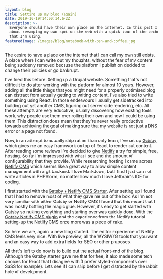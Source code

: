 ```yaml
---
layout: blog
title: Setting up my blog (again)
date: 2019-10-19T14:00:14.642Z
description: >-
  Everyone should have their own place on the internet. In this post I talk
  about revamping my own spot on the web with a quick tour of the technologies
  that I'm using.
featuredImage: /images/blog/notebook-with-pen-and-coffee.jpg
---
```


The desire to have a place on the internet that I can call my own still exists. A place where I can write out my thoughts, without the fear of my content being suddenly removed because the platform I publish on decided to change their policies or go bankrupt.

I've tried this before. Setting up a Drupal website. Something that's not difficult to do after working with the platform for almost 10 years. However, adding all the little things that you might need for a properly optimised blog can distract from actually getting to writing content. I've also tried to write something using React. In those endeavours I usually get sidetracked into building out yet another CMS, figuring out server side rendering, etc. All these attempts are very educative, usually discovering how existing tools work, why people use them over rolling their own and how I could be using them. This distraction does mean that they're never really productive towards achieving the goal of making sure that my website is not just a DNS error or a page not found.

Now, in an attempt to actually ship rather than only learn, I've set up [Gatsby](https://www.gatsbyjs.org/) which gives me an easy framework on top of React to render out content. After reading some reviews I've decided to give [Netlify](https://www.netlify.com/) a try for simple, free, hosting. So far I'm impressed with what I see and the amount of configurability that they provide. While researching hosting I came across [Netlify CMS](https://www.netlifycms.org/) which seems like a great way to allow simple content management with a git backend. I love Markdown, but I find I just can not write articles in PHPStorm, no matter how much I love Jetbrain's IDE for coding.

I first started with the [Gatsby + Netlify CMS Starter](https://github.com/netlify-templates/gatsby-starter-netlify-cms). After setting up I found that I had to remove most of what they gave me out of the box. As I'm not very familiar with either Gatsby or Netlify CMS I found that this meant that I was mostly battling the magic glue. However, it's easy to get started with Gatsby so nuking everything and starting over was quickly done. With the [Gatsby Netlify CMS plugin](https://www.npmjs.com/package/gatsby-plugin-netlify-cms) and the experience from the Netlify tutorial setting-up the Netlify CMS once more was a piece of cake.

So here we are, again, a new blog started. The editor experience of Netlify CMS feels very nice. With live preview, all the WYSIWYG tools that you want and an easy way to add extra fields for SEO or other pruposes.

All that's left to do now is to build out the actual front-end of the blog. Although the Gatsby starter gave me that for free, it also made some tech choices for React that I disagree with (I prefer styled-components over SaSS for example). Lets see if I can ship before I get distracted by the rabbit hole of development.
